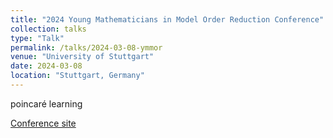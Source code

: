 ```yaml
---
title: "2024 Young Mathematicians in Model Order Reduction Conference"
collection: talks
type: "Talk"
permalink: /talks/2024-03-08-ymmor
venue: "University of Stuttgart"
date: 2024-03-08
location: "Stuttgart, Germany"
---
```



poincaré learning 


[Conference site](https://www.ymmor2024.uni-stuttgart.de/)